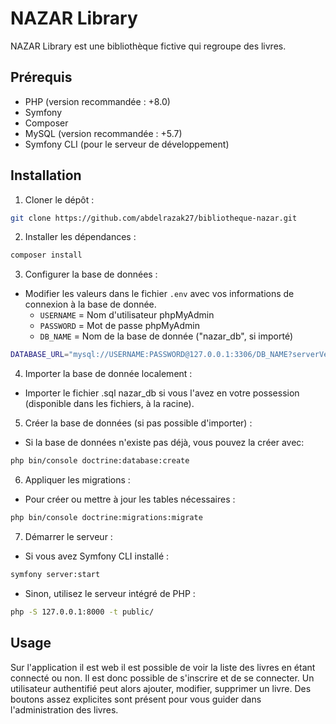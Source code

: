 # NAZAR Library

NAZAR Library est une bibliothèque fictive qui regroupe des livres.

## Prérequis

- PHP (version recommandée : +8.0)
- Symfony
- Composer
- MySQL (version recommandée : +5.7)
- Symfony CLI (pour le serveur de développement)

## Installation

1. Cloner le dépôt :

```bash
git clone https://github.com/abdelrazak27/bibliotheque-nazar.git
```

2. Installer les dépendances :

```bash
composer install
```

3. Configurer la base de données :
- Modifier les valeurs dans le fichier `.env` avec vos informations de connexion à la base de donnée.
	- `USERNAME` = Nom d'utilisateur phpMyAdmin
	- `PASSWORD` = Mot de passe phpMyAdmin
	- `DB_NAME` = Nom de la base de donnée ("nazar_db", si importé)

```bash
DATABASE_URL="mysql://USERNAME:PASSWORD@127.0.0.1:3306/DB_NAME?serverVersion=8.0.32&charset=utf8mb4"
```

4. Importer la base de donnée localement :
- Importer le fichier .sql nazar_db si vous l'avez en votre possession (disponible dans les fichiers, à la racine).

5. Créer la base de données (si pas possible d'importer) :
- Si la base de données n'existe pas déjà, vous pouvez la créer avec:
```bash 
php bin/console doctrine:database:create
```

6. Appliquer les migrations : 
- Pour créer ou mettre à jour les tables nécessaires :
```bash
php bin/console doctrine:migrations:migrate
```

7. Démarrer le serveur :
- Si vous avez Symfony CLI installé :
```bash
symfony server:start
```
- Sinon, utilisez le serveur intégré de PHP :
```bash
php -S 127.0.0.1:8000 -t public/
```

## Usage

Sur l'application il est web il est possible de voir la liste des livres en étant connecté ou non.
Il est donc possible de s'inscrire et de se connecter. Un utilisateur authentifié peut alors ajouter, modifier, supprimer un livre. Des boutons assez explicites sont présent pour vous guider dans l'administration des livres.

